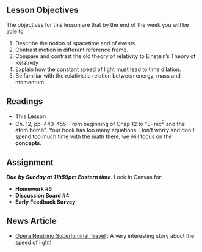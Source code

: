Lesson Objectives
-----------------

The objectives for this lesson are that by the end of the week you will be able to

1. Describe the notion of spacetime and of events.
2. Contrast motion in different reference frame.
3. Compare and contrast the old theory of relativity to Einstein’s Theory of Relativity
4. Explain how the constant speed of light must lead to time dilation.
5. Be familiar with the relativistic relation between energy, mass and momentum.

Readings
--------

- This Lesson
- Ch. 12, pp. 443-455: From beginning of Chap 12 to "E=mc<sup>2</sup> and the atom bomb". Your book has too many equations. Don't worry and don't spend too much time with the math there, we will focus on the **concepts**.

Assignment
----------

_**Due by Sunday at 11h59pm Eastern time**_. Look in Canvas for:

- **Homework #5**
- **Discussion Board #4**
- **Early Feedback Survey**

News Article
------------

- [Opera Neutrino Superluminal Travel](http://news.sciencemag.org/europe/2011/10/faster-light-result-be-scrutinized) : A very interesting story about the speed of light!